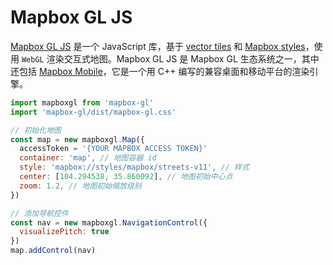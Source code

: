# Mapbox GL JS

[Mapbox GL JS](https://docs.mapbox.com/mapbox-gl-js/api/) 是一个 JavaScript 库，基于 [vector tiles](https://docs.mapbox.com/help/glossary/vector-tiles/) 和 [Mapbox styles](https://docs.mapbox.com/mapbox-gl-js/style-spec/)，使用 `WebGL` 渲染交互式地图。Mapbox GL JS 是 Mapbox GL 生态系统之一，其中还包括 [Mapbox Mobile](https://www.mapbox.com/mobile/)，它是一个用 C++ 编写的兼容桌面和移动平台的渲染引擎。

```js
import mapboxgl from 'mapbox-gl'
import 'mapbox-gl/dist/mapbox-gl.css'

// 初始化地图
const map = new mapboxgl.Map({
  accessToken = '{YOUR MAPBOX ACCESS TOKEN}'
  container: 'map', // 地图容器 id
  style: 'mapbox://styles/mapbox/streets-v11', // 样式
  center: [104.294538, 35.860092], // 地图初始中心点
  zoom: 1.2, // 地图初始缩放级别
})

// 添加导航控件
const nav = new mapboxgl.NavigationControl({
  visualizePitch: true
})
map.addControl(nav)
```
